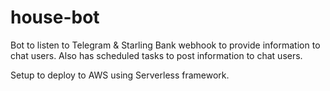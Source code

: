 # house-bot

Bot to listen to Telegram & Starling Bank webhook to provide information to chat users.
Also has scheduled tasks to post information to chat users.

Setup to deploy to AWS using Serverless framework.
